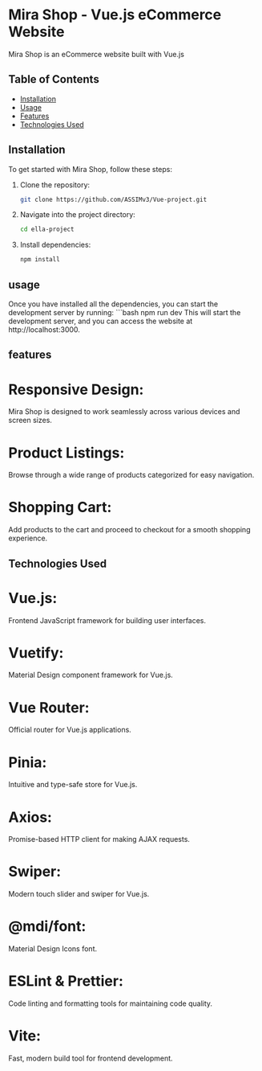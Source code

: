 # Mira Shop - Vue.js eCommerce Website


Mira Shop is an eCommerce website built with Vue.js

## Table of Contents

- [Installation](#installation)
- [Usage](#usage)
- [Features](#features)
- [Technologies Used](#technologies-used)


## Installation

To get started with Mira Shop, follow these steps:

1. Clone the repository:

   ```bash
   git clone https://github.com/ASSIMv3/Vue-project.git

2. Navigate into the project directory:
    ```bash
    cd ella-project

3. Install dependencies:
    ```bash
    npm install

## usage

Once you have installed all the dependencies, you can start the development server by running:
    ```bash
    npm run dev
This will start the development server, and you can access the website at http://localhost:3000.

## features

# Responsive Design:
Mira Shop is designed to work seamlessly across various devices and screen sizes.

# Product Listings:
Browse through a wide range of products categorized for easy navigation.

# Shopping Cart:
Add products to the cart and proceed to checkout for a smooth shopping experience.

## Technologies Used

# Vue.js: 
Frontend JavaScript framework for building user interfaces.
# Vuetify: 
Material Design component framework for Vue.js.
# Vue Router: 
Official router for Vue.js applications.
# Pinia: 
Intuitive and type-safe store for Vue.js.
# Axios: 
Promise-based HTTP client for making AJAX requests.
# Swiper: 
Modern touch slider and swiper for Vue.js.
# @mdi/font: 
Material Design Icons font.
# ESLint & Prettier: 
Code linting and formatting tools for maintaining code quality.
# Vite: 
Fast, modern build tool for frontend development.